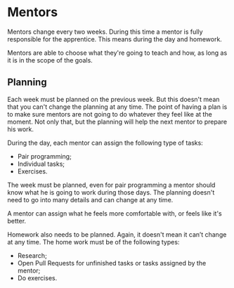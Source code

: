 Mentors
=======

Mentors change every two weeks. During this time a mentor is fully responsible for the apprentice. This means during the day and homework.

Mentors are able to choose what they're going to teach and how, as long as it is in the scope of the goals.

## Planning

Each week must be planned on the previous week. But this doesn't mean that you can't change the planning at any time. The point of having a plan is to make sure mentors are not going to do whatever they feel like at the moment. Not only that, but the planning will help the next mentor to prepare his work.

During the day, each mentor can assign the following type of tasks:

* Pair programming;
* Individual tasks;
* Exercises.

The week must be planned, even for pair programming a mentor should know what he is going to work during those days. The planning doesn't need to go into many details and can change at any time.

A mentor can assign what he feels more comfortable with, or feels like it's better.

Homework also needs to be planned. Again, it doesn't mean it can’t change at any time. The home work must be of the following types:

* Research;
* Open Pull Requests for unfinished tasks or tasks assigned by the mentor;
* Do exercises.

